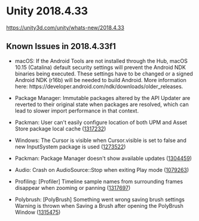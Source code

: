 # Unity 2018.4.33
https://unity3d.com/unity/whats-new/2018.4.33

## Known Issues in 2018.4.33f1

<ul>
<li><p>macOS: If the Android Tools are not installed through the Hub, macOS 10.15 (Catalina) default security settings will prevent the Android NDK binaries being executed. These settings have to be changed or a signed Android NDK (r16b) will be needed to build Android. More information here: https://developer.android.com/ndk/downloads/older_releases.</p></li>
<li><p>Package Manager: Immutable packages altered by the API Updater are reverted to their original state when packages are resolved, which can lead to slower import performance in that context.</p></li>
<li><p>Packman: User can't easily configure location of both UPM and Asset Store package local cache (<a href="https://issuetracker.unity3d.com/issues/user-cant-easily-configure-location-of-both-upm-and-asset-store-package-local-cache">1317232</a>)</p></li>
<li><p>Windows: The Cursor is visible when Cursor.visible is set to false and new InputSystem package is used (<a href="https://issuetracker.unity3d.com/issues/the-cursor-dot-visible-equals-false-does-not-work-when-inputsystem-package-is-installed">1273522</a>)</p></li>
<li><p>Packman:  Package Manager doesn't show available updates (<a href="https://issuetracker.unity3d.com/issues/package-manager-doesnt-show-available-updates">1304459</a>)</p></li>
<li><p>Audio: Crash on AudioSource::Stop when exiting Play mode (<a href="https://issuetracker.unity3d.com/issues/crash-on-audiosource-stop-when-exiting-play-mode">1079263</a>)</p></li>
<li><p>Profiling: [Profiler] Timeline sample names from surrounding frames disappear when zooming or panning (<a href="https://issuetracker.unity3d.com/issues/profiler-timeline-sample-names-from-surrounding-frames-disappear-when-zooming-or-panning">1317697</a>)</p></li>
<li><p>Polybrush: [PolyBrush] Something went wrong saving brush settings Warning is thrown when Saving a Brush after opening the PolyBrush Window (<a href="https://issuetracker.unity3d.com/issues/polybrush-something-went-wrong-saving-brush-settings-warning-is-thrown-when-saving-a-brush-after-opening-the-polybrush-window">1315475</a>)</p></li>
</ul>
